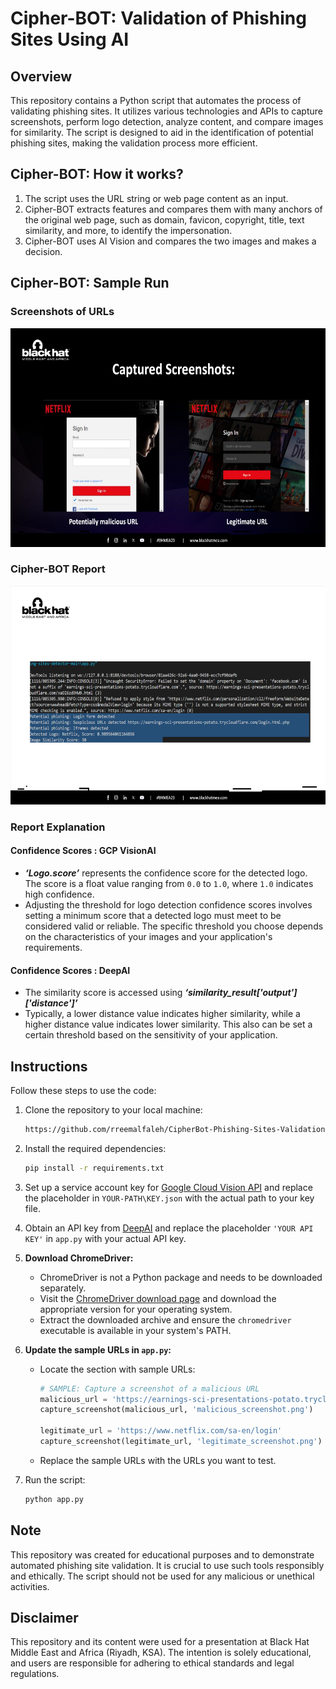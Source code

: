 # Cipher-BOT: Validation of Phishing Sites Using AI 

## Overview

This repository contains a Python script that automates the process of validating phishing sites. It utilizes various technologies and APIs to capture screenshots, perform logo detection, analyze content, and compare images for similarity. The script is designed to aid in the identification of potential phishing sites, making the validation process more efficient.

## Cipher-BOT: How it works? 
1. The script uses the URL string or web page content as an input.
2. Cipher-BOT extracts features and compares them with many anchors of the
    original web page, such as domain, favicon, copyright, title, text similarity, and
    more, to identify the impersonation.
3. Cipher-BOT uses AI Vision and compares the two images and makes a decision.

## Cipher-BOT: Sample Run 

### Screenshots of URLs 
<img src="readmeFiles/Screenshots.png" style="width:2000px;height:350px"/>

### Cipher-BOT Report 
<img src="readmeFiles/result.png" style="width:2000px;height:350px"/>

### Report Explanation

#### Confidence Scores : GCP VisionAI
- **_‘Logo.score’_** represents the confidence score for the detected logo. The score is a float value ranging from `0.0` to `1.0`, where `1.0` indicates high confidence.
- Adjusting the threshold for logo detection confidence scores involves setting a minimum score that a detected logo must meet to be considered valid or reliable. The specific threshold you choose depends on the characteristics of your images and your application's requirements.
  
#### Confidence Scores : DeepAI
- The similarity score is accessed using **_‘similarity_result['output']['distance']’_**
- Typically, a lower distance value indicates higher similarity, while a higher distance value indicates lower similarity. This also can be set a certain threshold based on the sensitivity of your application.

## Instructions

Follow these steps to use the code:

1. Clone the repository to your local machine:

    ```bash
    https://github.com/rreemalfaleh/CipherBot-Phishing-Sites-Validation.git
    ```

2. Install the required dependencies:

    ```bash
    pip install -r requirements.txt
    ```

3. Set up a service account key for [Google Cloud Vision API](https://cloud.google.com/vision?hl=en) and replace the placeholder in `YOUR-PATH\KEY.json` with the actual path to your key file.

4. Obtain an API key from [DeepAI](https://deepai.org/machine-learning-model/image-similarity) and replace the placeholder `'YOUR API KEY'` in `app.py` with your actual API key.

5. **Download ChromeDriver:**
    - ChromeDriver is not a Python package and needs to be downloaded separately.
    - Visit the [ChromeDriver download page](hhttps://chromedriver.chromium.org/) and download the appropriate version for your operating system.
    - Extract the downloaded archive and ensure the `chromedriver` executable is available in your system's PATH.

6. **Update the sample URLs in `app.py`:**
    - Locate the section with sample URLs:

        ```python
        # SAMPLE: Capture a screenshot of a malicious URL
        malicious_url = 'https://earnings-sci-presentations-potato.trycloudflare.com/login.html.php'
        capture_screenshot(malicious_url, 'malicious_screenshot.png')

        legitimate_url = 'https://www.netflix.com/sa-en/login'
        capture_screenshot(legitimate_url, 'legitimate_screenshot.png')
        ```

    - Replace the sample URLs with the URLs you want to test.

7. Run the script:

    ```bash
    python app.py
    ```

## Note

This repository was created for educational purposes and to demonstrate automated phishing site validation. It is crucial to use such tools responsibly and ethically. The script should not be used for any malicious or unethical activities.

## Disclaimer

This repository and its content were used for a presentation at Black Hat Middle East and Africa (Riyadh, KSA). The intention is solely educational, and users are responsible for adhering to ethical standards and legal regulations.


